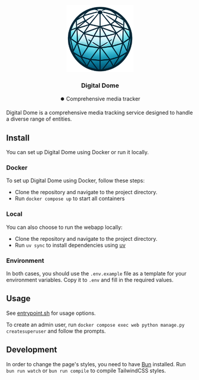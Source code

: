 <p align="center">
    <img src="digitaldome/static/img/logo.png" width="180">
    <h3 align="center">Digital Dome</h3>
    <p align="center">⏺️ Comprehensive media tracker</p>
</p>

Digital Dome is a comprehensive media tracking service designed to handle a diverse range of entities.

## Install

You can set up Digital Dome using Docker or run it locally.

### Docker

To set up Digital Dome using Docker, follow these steps:

* Clone the repository and navigate to the project directory.
* Run `docker compose up` to start all containers

### Local

You can also choose to run the webapp locally:

* Clone the repository and navigate to the project directory.
* Run `uv sync` to install dependencies using [uv](https://docs.astral.sh/uv/)

### Environment

In both cases, you should use the `.env.example` file as a template for your environment variables. 
Copy it to `.env` and fill in the required values.

## Usage

See [entrypoint.sh](entrypoint.sh) for usage options.

To create an admin user, run `docker compose exec web python manage.py createsuperuser` and follow the prompts.

## Development

In order to change the page's styles, you need to have [Bun](https://bun.sh/) installed. Run `bun run watch` or `bun run compile` to compile TailwindCSS styles.
